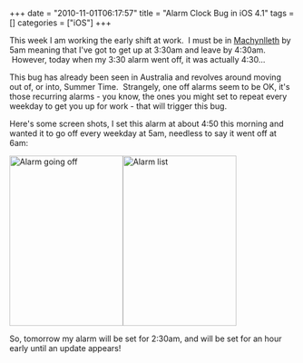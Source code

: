+++
date = "2010-11-01T06:17:57"
title = "Alarm Clock Bug in iOS 4.1"
tags = []
categories = ["iOS"]
+++

This week I am working the early shift at work.  I must be in [Machynlleth][1] by 5am meaning that I've got to get up at 3:30am and leave by 4:30am.  However, today when my 3:30 alarm went off, it was actually 4:30...

This bug has already been seen in Australia and revolves around moving out of, or into, Summer Time.  Strangely, one off alarms seem to be OK, it's those recurring alarms - you know, the ones you might set to repeat every weekday to get you up for work - that will trigger this bug.

Here's some screen shots, I set this alarm at about 4:50 this morning and wanted it to go off every weekday at 5am, needless to say it went off at 6am:

[<img src="http://hashbang0.com/wp-content/uploads/2010/11/Photo-Nov-01-6-01-51-AM-200x300.jpg" width="200" height="300" class="size-medium wp-image-1130" title="Alarm going off" />][2][<img src="http://hashbang0.com/wp-content/uploads/2010/11/Photo-Nov-01-6-01-44-AM-200x300.jpg" width="200" height="300" class="size-medium wp-image-1129" title="Alarm list" />][3]

So, tomorrow my alarm will be set for 2:30am, and will be set for an hour early until an update appears!

  [1]: http://maps.google.co.uk/maps?f=q&source=s_q&hl=en&geocode=&q=Machynlleth&sll=53.800651,-4.064941&sspn=13.492317,39.506836&ie=UTF8&hq=&hnear=Machynlleth,+Powys,+United+Kingdom&z=14
  [2]: http://hashbang0.com/wp-content/uploads/2010/11/Photo-Nov-01-6-01-51-AM.jpg
  [3]: http://hashbang0.com/wp-content/uploads/2010/11/Photo-Nov-01-6-01-44-AM.jpg
